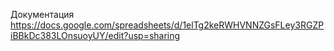 Документация
https://docs.google.com/spreadsheets/d/1elTg2keRWHVNNZGsFLey3RGZPiBBkDc383LOnsuoyUY/edit?usp=sharing
